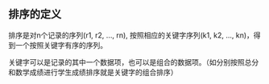 
## 排序的定义
排序是对n个记录的序列(r1, r2, ..., rn), 按照相应的关键字序列(k1, k2, ..., kn)，得到一个按照关键字有序的序列。

关键字可以是记录的其中一个数据项，也可以是组合的数据项。（如分别按照总分和数学成绩进行学生成绩排序就是关键字的组合排序）